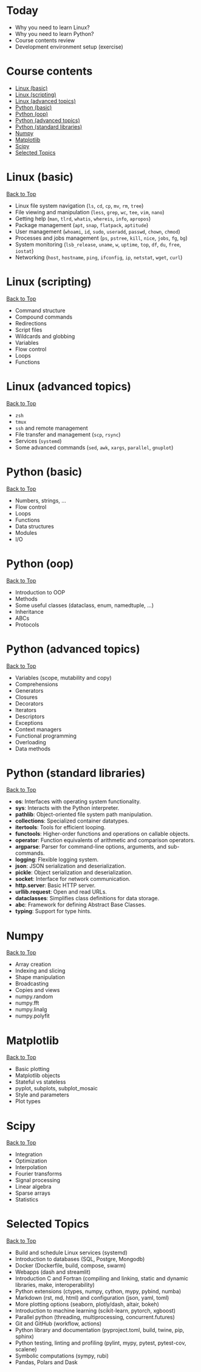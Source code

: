 <!-- SECTION  -->
# Today

- Why you need to learn Linux?
- Why you need to learn Python?
- Course contents review
- Development environment setup (exercise)

<!-- SECTION  -->
# Course contents

- [Linux (basic)](#linux-basic)
- [Linux (scripting)](#linux-scripting)
- [Linux (advanced topics)](#linux-advanced-topics)
- [Python (basic)](#python-basic)
- [Python (oop)](#python-oop)
- [Python (advanced topics)](#python-advanced-topics)
- [Python (standard libraries)](#python-standard-libraries)
- [Numpy](#numpy)
- [Matplotlib](#matplotlib)
- [Scipy](#scipy)
- [Selected Topics](#selected-topics)

<!-- SECTION  -->
# Linux (basic)
[Back to Top](#course-contents)

- Linux file system navigation (`ls`, `cd`, `cp`, `mv`, `rm`, `tree`)
- File viewing and manipulation (`less`, `grep`, `wc`, `tee`, `vim`, `nano`)
- Getting help (`man`, `tlrd`, `whatis`, `whereis`, `info`, `apropos`)
- Package management (`apt`, `snap`, `flatpack`, `aptitude`)
- User management (`whoami`, `id`, `sudo`, `useradd`, `passwd`, `chown`, `chmod`)
- Processes and jobs management (`ps`, `pstree`, `kill`, `nice`, `jobs`, `fg`, `bg`)
- System monitoring (`lsb_release`, `uname`, `w`, `uptime`, `top`, `df`, `du`, `free`, `iostat`)
- Networking (`host`, `hostname`, `ping`, `ifconfig`, `ip`, `netstat`, `wget`, `curl`)

<!-- SECTION  -->
# Linux (scripting)
[Back to Top](#course-contents)

- Command structure
- Compound commands
- Redirections
- Script files
- Wildcards and globbing
- Variables
- Flow control
- Loops
- Functions

<!-- SECTION  -->
# Linux (advanced topics)
[Back to Top](#course-contents)

- `zsh`
- `tmux`
- `ssh` and remote management
- File transfer and management (`scp`, `rsync`)
- Services (`systemd`)
- Some advanced commands (`sed`, `awk`, `xargs`, `parallel`, `gnuplot`)

<!-- SECTION  -->
# Python (basic)
[Back to Top](#course-contents)

- Numbers, strings, ...
- Flow control
- Loops
- Functions
- Data structures
- Modules
- I/O

<!-- SECTION  -->
# Python (oop)
[Back to Top](#course-contents)

- Introduction to OOP
- Methods
- Some useful classes (dataclass, enum, namedtuple, ...)
- Inheritance
- ABCs
- Protocols

<!-- SECTION  -->
# Python (advanced topics)
[Back to Top](#course-contents)

- Variables (scope, mutability and copy)
- Comprehensions 
- Generators
- Closures
- Decorators
- Iterators
- Descriptors
- Exceptions
- Context managers
- Functional programming
- Overloading
- Data methods

<!-- SECTION  -->
# Python (standard libraries)
[Back to Top](#course-contents)

- **os**: Interfaces with operating system functionality.
- **sys**: Interacts with the Python interpreter.
- **pathlib**: Object-oriented file system path manipulation.
- **collections**: Specialized container datatypes.
- **itertools**: Tools for efficient looping.
- **functools**: Higher-order functions and operations on callable objects.
- **operator**: Function equivalents of arithmetic and comparison operators.
- **argparse**: Parser for command-line options, arguments, and sub-commands.
- **logging**: Flexible logging system.
- **json**: JSON serialization and deserialization.
- **pickle**: Object serialization and deserialization.
- **socket**: Interface for network communication.
- **http.server**: Basic HTTP server.
- **urllib.request**: Open and read URLs.
- **dataclasses**: Simplifies class definitions for data storage.
- **abc**: Framework for defining Abstract Base Classes.
- **typing**: Support for type hints.

<!-- SECTION  -->
# Numpy
[Back to Top](#course-contents)

- Array creation
- Indexing and slicing
- Shape manipulation
- Broadcasting
- Copies and views
- numpy.random
- numpy.fft
- numpy.linalg
- numpy.polyfit

<!-- SECTION  -->
# Matplotlib
[Back to Top](#course-contents)

- Basic plotting
- Matplotlib objects
- Stateful vs stateless
- pyplot, subplots, subplot_mosaic
- Style and parameters
- Plot types

<!-- SECTION  -->
# Scipy
[Back to Top](#course-contents)

- Integration
- Optimization
- Interpolation
- Fourier transforms
- Signal processing
- Linear algebra
- Sparse arrays
- Statistics

<!-- SECTION  -->
# Selected Topics
[Back to Top](#course-contents)

- Build and schedule Linux services (systemd)
- Introduction to databases (SQL, Postgre, Mongodb)
- Docker (Dockerfile, build, compose, swarm)
- Webapps (dash and streamlit)
- Introduction C and Fortran (compiling and linking, static and dynamic libraries, make, interoperability)
- Python extensions (ctypes, numpy, cython, mypy, pybind, numba)
- Markdown (rst, md, html) and configuration (json, yaml, toml)
- More plotting options (seaborn, plotly/dash, altair, bokeh)
- Introduction to machine learning (scikit-learn, pytorch, xgboost)
- Parallel python (threading, multiprocessing, concurrent.futures)
- Git and GitHub (workflow, actions)
- Python library and documentation (pyproject.toml, build, twine, pip, sphinx)
- Python testing, linting and profiling (pylint, mypy, pytest, pytest-cov, scalene)
- Symbolic computations (sympy, rubi)
- Pandas, Polars and Dask

